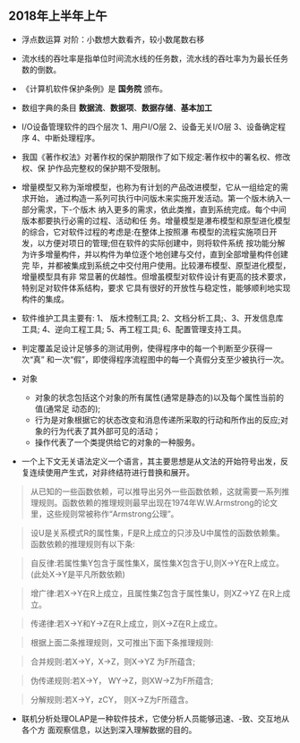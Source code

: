 ## 2018年上半年上午

- 浮点数运算 对阶：小数想大数看齐，较小数尾数右移

- 流水线的吞吐率是指单位时间流水线的任务数，流水线的吞吐率为为最长任务数的倒数。

- 《计算机软件保护条例》是 **国务院** 颁布。

- 数组字典的条目 **数据流**、**数据项**、**数据存储**、**基本加工**

- I/O设备管理软件的四个层次 1、用户I/O层 2、设备无关I/O层 3、设备确定程序 4、中断处理程序。

- 我国《著作权法》对著作权的保护期限作了如下规定:著作权中的署名权、修改权、保
护作品完整权的保护期不受限制。

- 增量模型又称为渐增模型，也称为有计划的产品改进模型，它从一组给定的需求开始，
通过构造一系列可执行中问版木来实施开发活动。第一个版木纳入一部分需求，下-个版木
纳入更多的需求，依此类推，直到系统完成。每个中间版本都要执行必需的过程、活动和任
务。增量模型是瀑布模型和原型进化模型的综合，它对软件过程的考虑是:在整体上按照瀑
布模型的流程实施项日开发，以方便对项日的管理;但在软件的实际创建中，则将软件系统
按功能分解为许多增量构件，并以构件为单位逐个地创建与交付，直到全部增量构件创建完
毕，并都被集成到系统之中交付用户使用。比较瀑布模型、原型进化模型，增量模型具有非
常显著的优越性。但增虽模型对软件设计有更高的技术要求，特别足对软件体系结构，要求
它具有很好的开放性与稳定性，能够顺利地实现构件的集成。

- 软件维护工具主要有: 1、 版木控制工具; 2、文档分析工具;、3、开发信息库工具; 4、逆向工程工具; 5、再工程工具; 6、配置管理支持工具。

- 判定覆盖足设计足够多的测试用例，使得程序中的每一个判断至少获得一次“真”
和一次“假”，即使得程序流程图中的每一个真假分支至少被执行一次。

- 对象

	- 对象的状念包括这个对象的所有属性(通常是静态的)以及每个属性当前的值(通常足
	动态的);
	- 行为是对象根据它的状态改变和消息传递所采取的行动和所作出的反应;对象的行为代表了其外部可见的活动；
	- 操作代表了一个类提供给它的对象的一种服务。

- 一个上下文无关语法定义一个语言，其主要思想是从文法的开始符号出发，反复连续使用产生式，对非终结符进行昔换和展开。

> 从已知的一些函数依赖，可以推导出另外一些函数依赖，这就需要一系列推理规则。函数依赖的推理规则最早出现在1974年W.W.Armstrong的论文里，这些规则常被称作“Armstrong公理”。

>设U是关系模式R的属性集，F是R上成立的只涉及U中属性的函数依赖集。函数依赖的推理规则有以下条:

>自反律:若属性集Y包含于属性集X，属性集X包含于U,则X→Y在R上成立。(此处X→Y是平凡所数依赖)

>增广律:若X→Y在R上成立，且属性集Z包含于属性集U，则XZ→YZ 在R上成立。

>传递律:若X→Y和Y→Z在R上成立，则X→Z在R上成立。

>根据上面二条推理规则，又可推出下面下条推理规则:

>合并规则:若X→Y，X→Z，则X→YZ 为F所蕴含;

>伪传递规则:若X→Y， WY→Z，则XW→Z为F所蕴含;

>分解规则:若X→Y，zCY， 则X→Z为F所蕴含。

- 联机分析处理OLAP是一种软件技术，它使分析人员能够迅速、-致、交互地从各个方
面观察信息，以达到深入理解数据的目的。